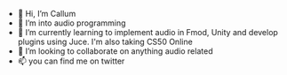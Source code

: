 - 👋 Hi, I’m Callum
- 👀 I’m into audio programming
- 🌱 I’m currently learning to implement audio in Fmod, Unity and develop plugins using Juce. I'm also taking CS50 Online
- 💞️ I’m looking to collaborate on anything audio related
- 📫 you can find me on twitter

<!---
CalaFlan/CalaFlan is a ✨ special ✨ repository because its `README.md` (this file) appears on your GitHub profile.
You can click the Preview link to take a look at your changes.
--->
